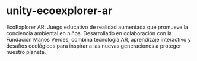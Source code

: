 # unity-ecoexplorer-ar
EcoExplorer AR: Juego educativo de realidad aumentada que promueve la conciencia ambiental en niños. Desarrollado en colaboración con la Fundación Manos Verdes, combina tecnología AR, aprendizaje interactivo y desafíos ecológicos para inspirar a las nuevas generaciones a proteger nuestro planeta.
